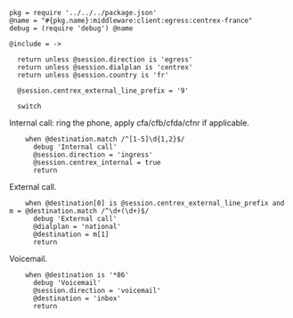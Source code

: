     pkg = require '../../../package.json'
    @name = "#{pkg.name}:middleware:client:egress:centrex-france"
    debug = (require 'debug') @name

    @include = ->

      return unless @session.direction is 'egress'
      return unless @session.dialplan is 'centrex'
      return unless @session.country is 'fr'

      @session.centrex_external_line_prefix = '9'

      switch

Internal call: ring the phone, apply cfa/cfb/cfda/cfnr if applicable.

        when @destination.match /^[1-5]\d{1,2}$/
          debug 'Internal call'
          @session.direction = 'ingress'
          @session.centrex_internal = true
          return

External call.

        when @destination[0] is @session.centrex_external_line_prefix and m = @destination.match /^\d+(\d+)$/
          debug 'External call'
          @dialplan = 'national'
          @destination = m[1]
          return

Voicemail.

        when @destination is '*86'
          debug 'Voicemail'
          @session.direction = 'voicemail'
          @destination = 'inbox'
          return
